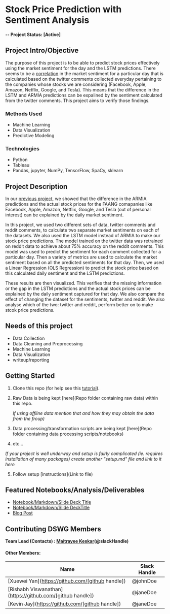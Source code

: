 # Stock Price Prediction with Sentiment Analysis

#### -- Project Status: [Active]

## Project Intro/Objective
The purpose of this project is to be able to predict stock prices effectively using the market sentiment for the day and the LSTM predictions.
There seems to be a [correlation](https://github.com/mmkeskar/Stock-Analysis-with-NLP) in the market sentiment for a particular day that is calculated based on the twitter comments collected everyday pertaining to the companies whose stocks we are considering (Facebook, Apple, Amazon, Netflix, Google, and Tesla). This means that the difference in the LSTM and ARMIA predictions can be expalined by the sentiment calculated from the twitter comments. This project aims to verify those findings.


### Methods Used
* Machine Learning
* Data Visualization
* Predictive Modeling


### Technologies
* Python
* Tableau
* Pandas, jupyter, NumPy, TensorFlow, SpaCy, sklearn

## Project Description
In our [previous project](https://github.com/mmkeskar/Stock-Analysis-with-NLP), we showed that the difference in the ARMIA predictions and the actual stock prices for the FAANG comapanies like Facebook, Apple, Amazon, Netflix, Google, and Tesla (out of personal interest) can be explained by the daily market sentiment. 

In this project, we used two different sets of data, twitter comments and reddit comments, to calculate two separate market sentiments on each of the datasets. We also used the  LSTM model instead of ARMIA to make our stock price predictions. The model trained on the twitter data was retrained on reddit data to achieve about 75% accuracy on the reddit comments. This model was used to predict the sentiment for each comment collected for a particular day. Then a variety of metrics are used to calculate the market sentiment based on all the predicted sentiments for that day. Then, we used a Linear Regression (OLS Regression) to predict the stock price based on this calculated daily sentiment and the LSTM predictions. 

These results are then visualized.
This verifies that the missing information or the gap in the LSTM predictions and the actual stock prices can be explained by the daily sentiment captured for that day. We also compare the effect of changing the dataset for the sentiments, twitter and reddit. We also analyse which of the two: twitter and reddit, perform better on to make stcok price predictions.


## Needs of this project

- Data Collection 
- Data Cleaning and Preprocessing
- Machine Learning
- Data Visualization
- writeup/reporting


## Getting Started

1. Clone this repo (for help see this [tutorial](https://help.github.com/articles/cloning-a-repository/)).
2. Raw Data is being kept [here](Repo folder containing raw data) within this repo.

    *If using offline data mention that and how they may obtain the data from the froup)*
    
3. Data processing/transformation scripts are being kept [here](Repo folder containing data processing scripts/notebooks)
4. etc...

*If your project is well underway and setup is fairly complicated (ie. requires installation of many packages) create another "setup.md" file and link to it here*  

5. Follow setup [instructions](Link to file)

## Featured Notebooks/Analysis/Deliverables
* [Notebook/Markdown/Slide Deck Title](link)
* [Notebook/Markdown/Slide DeckTitle](link)
* [Blog Post](link)


## Contributing DSWG Members

**Team Lead (Contacts) : [Maitrayee Keskar](https://github.com/mmkeskar)(@slackHandle)**

#### Other Members:

|Name     |  Slack Handle   | 
|---------|-----------------|
|[Xuewei Yan](https://github.com/[github handle])| @johnDoe        |
|[Rishabh Viswanathan](https://github.com/[github handle]) |     @janeDoe    |
|[Kevin Jay](https://github.com/[github handle]) |     @janeDoe    |
